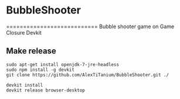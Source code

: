 # BubbleShooter
===========================
Bubble shooter game on Game Closure Devkit

Make release
--------------------

```
sudo apt-get install openjdk-7-jre-headless
sudo npm install -g devkit
git clone https://github.com/AlexTiTanium/BubbleShooter.git ./

devkit install
devkit release browser-desktop
```

